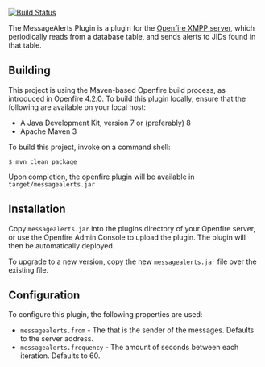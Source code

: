 [![Build Status](https://travis-ci.org/guusdk/messagealerts-openfire-plugin.svg?branch=master)](https://travis-ci.org/guusdk/messagealerts-openfire-plugin)

The MessageAlerts Plugin is a plugin for the [Openfire XMPP server](https://www.igniterealtime.org/openfire), which periodically reads from a database table, and sends alerts to JIDs found in that table.

Building
--------

This project is using the Maven-based Openfire build process, as introduced in Openfire 4.2.0. To build this plugin locally, ensure that the following are available on your local host:

* A Java Development Kit, version 7 or (preferably) 8
* Apache Maven 3

To build this project, invoke on a command shell:

    $ mvn clean package

Upon completion, the openfire plugin will be available in `target/messagealerts.jar`

Installation
------------
Copy `messagealerts.jar` into the plugins directory of your Openfire server, or use the Openfire Admin Console to upload the plugin. The plugin will then be automatically deployed.

To upgrade to a new version, copy the new `messagealerts.jar` file over the existing file.

Configuration
------------
To configure this plugin, the following properties are used:

* `messagealerts.from` - The that is the sender of the messages. Defaults to the server address.</li>
* `messagealerts.frequency` - The amount of seconds between each iteration. Defaults to 60.</li>

